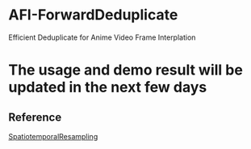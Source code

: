 # AFI-ForwardDeduplicate
Efficient Deduplicate for Anime Video Frame Interplation


# The usage and demo result will be updated in the next few days

## Reference
[SpatiotemporalResampling](https://github.com/hyw-dev/SpatiotemporalResampling)
